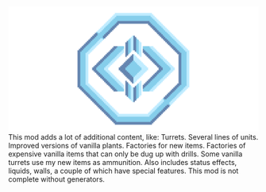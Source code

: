 ![ADC](https://github.com/3Snake3/Pictures/blob/master/icon3.png)
This mod adds a lot of additional content, like:
Turrets.
Several lines of units.
Improved versions of vanilla plants.
Factories for new items.
Factories of expensive vanilla items that can only be dug up with drills.
Some vanilla turrets use my new items as ammunition.
Also includes status effects, liquids, walls, a couple of which have special features.
This mod is not complete without generators.
